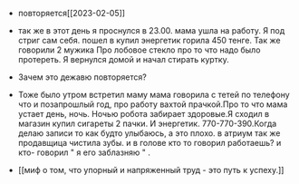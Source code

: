 - повторяется[[2023-02-05]]
- так же в этот день я проснулся в 23.00. мама ушла на работу. Я под стриг сам себя. пошел в  купил энергетик горила 450 тенге. Так же говорили 2 мужика Про лобовое стекло про то что надо было протереть. Я вернулся домой и начал стирать куртку.
- Зачем это дежавю повторяется?
- Тоже было утром встретил маму
мама говорила с тетей по телефону что и по­запрошлый год, про работу вахтой прачкой.Про то что мама устает день, ночь. Ночью робота забирает здоровые.Я сходил в магазин купил сигареты 2 пачки. И энергетик. 770-770-390.Когда делаю записи то как будто улыбаюсь, а это плохо.
в атриум так же продавщица чистила зубы. и в голове кто то говорил работаешь? и кто- говорил " я его заблазняю " .

- [[миф о том, что упорный и напряженный труд - это путь к успеху.]]


